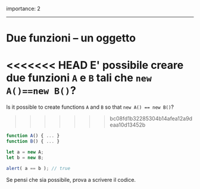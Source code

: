 importance: 2

---

# Due funzioni – un oggetto

<<<<<<< HEAD
E' possibile creare due funzioni `A` e `B` tali che `new A()==new B()`?
=======
Is it possible to create functions `A` and `B` so that `new A() == new B()`?
>>>>>>> bc08fd1b32285304b14afea12a9deaa10d13452b

```js no-beautify
function A() { ... }
function B() { ... }

let a = new A;
let b = new B;

alert( a == b ); // true
```

Se pensi che sia possibile, prova a scrivere il codice.
